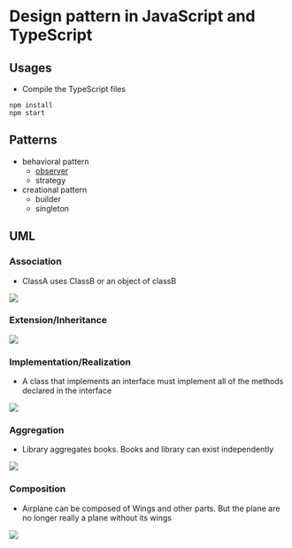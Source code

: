 # Design pattern in JavaScript and TypeScript

## Usages

* Compile the TypeScript files

```
npm install
npm start
```

## Patterns

* behavioral pattern
  * [observer](src/behavioral_patterns/observer/readme.md)
  * strategy
* creational pattern
  * builder
  * singleton

## UML

### Association

* ClassA uses ClassB or an object of classB

[![](https://mermaid.ink/img/pako:eNpVjzEOwjAMRa8SeW4vkAEJARsDgtWLlbgQqUmQ4wyo6t1JaZHAi7_-f5btCVz2DBbcSKUcA92FIiYfhJ2GnMz5ism0-uTmwlKaOWFa3Xltv8iB5C9fxTbY97sFsGZfSna0bIAOIkuk4NsV00Ij6IMjI9gmPQ9UR0XANDe0Pj0pn3zQLGAHGgt3QFXz7ZUcWJXKX2h7ZqPmNwhxTa8)](https://mermaid.live/edit#pako:eNpVjzEOwjAMRa8SeW4vkAEJARsDgtWLlbgQqUmQ4wyo6t1JaZHAi7_-f5btCVz2DBbcSKUcA92FIiYfhJ2GnMz5ism0-uTmwlKaOWFa3Xltv8iB5C9fxTbY97sFsGZfSna0bIAOIkuk4NsV00Ij6IMjI9gmPQ9UR0XANDe0Pj0pn3zQLGAHGgt3QFXz7ZUcWJXKX2h7ZqPmNwhxTa8)

### Extension/Inheritance

[![](https://mermaid.ink/img/pako:eNpdj7sKwzAMRX_FaE5-wEOXPqDQqV29CFtpDLFcHHkIbv69TpPSUi26cM4FqYCNjkCDHXAcDx7vCYNh5xNZ8ZHV5WpY1XlzdUK2k9pjUsXwCuZ1_Vr_fA3fbts-d0vQ6sw9JS-VEDQQKAX0rl5TlooB6SmQAV2jow7zIAYMz1XND4dCR-clJtAdDiM1gFnibWILWlKmj7Q9tVnzCy6CT-E)](https://mermaid.live/edit#pako:eNpdj7sKwzAMRX_FaE5-wEOXPqDQqV29CFtpDLFcHHkIbv69TpPSUi26cM4FqYCNjkCDHXAcDx7vCYNh5xNZ8ZHV5WpY1XlzdUK2k9pjUsXwCuZ1_Vr_fA3fbts-d0vQ6sw9JS-VEDQQKAX0rl5TlooB6SmQAV2jow7zIAYMz1XND4dCR-clJtAdDiM1gFnibWILWlKmj7Q9tVnzCy6CT-E)

### Implementation/Realization

* A class that implements an interface must implement all of the methods declared in the interface

[![](https://mermaid.ink/img/pako:eNpdj7sOwjAMRX8l8lz1AzKwAAMSU1m9WIkLkfJAqTOU0n8nfSAhvPjq3mPLnsAky6DBeBqGk6N7poDRusxGXIrq2mFUtdZcXY6U1YRx8-at_QL_-SYWt23fh3Veq47Juxct-6GBwDmQs_WGaaER5MGBEXSVlnsqXhAwzhUtT0vCZ-skZdA9-YEboCLpNkYDWnLhL7S_slPzBwL2TGs)](https://mermaid.live/edit#pako:eNpdj7sOwjAMRX8l8lz1AzKwAAMSU1m9WIkLkfJAqTOU0n8nfSAhvPjq3mPLnsAky6DBeBqGk6N7poDRusxGXIrq2mFUtdZcXY6U1YRx8-at_QL_-SYWt23fh3Veq47Juxct-6GBwDmQs_WGaaER5MGBEXSVlnsqXhAwzhUtT0vCZ-skZdA9-YEboCLpNkYDWnLhL7S_slPzBwL2TGs)

### Aggregation

* Library aggregates books. Books and library can exist independently

[![](https://mermaid.ink/img/pako:eNpVjz0OwjAMha8SeW4vkAEJBFsnWLOYxA0RTYLcZKii3p30TwIvfrK_p2cX0NEQSNADjuPVoWX0KhjHpJOLQXR3FUStdS8692TkSRQVtvG8tV_mEuP7D9jEYY1te1oZKc7WMllccqABT-zRmXpLWRwK0os8KZBVGuoxD0mBCnNF88dgoptxKTLIHoeRGsCc4mMKGmTiTAe0v7RT8xcVWFAY)](https://mermaid.live/edit#pako:eNpVjz0OwjAMha8SeW4vkAEJBFsnWLOYxA0RTYLcZKii3p30TwIvfrK_p2cX0NEQSNADjuPVoWX0KhjHpJOLQXR3FUStdS8692TkSRQVtvG8tV_mEuP7D9jEYY1te1oZKc7WMllccqABT-zRmXpLWRwK0os8KZBVGuoxD0mBCnNF88dgoptxKTLIHoeRGsCc4mMKGmTiTAe0v7RT8xcVWFAY)

### Composition

* Airplane can be composed of Wings and other parts. But the plane are no longer really a plane without its wings

[![](https://mermaid.ink/img/pako:eNpVjz0OwjAMha8SeUTtBTIgIWBjgoEli5W4xVLiVGkyoKp3J_1BAi9-sr-nZ09goyPQYD2O44WxTxiMOE5kM0dRt7sRVWvdqxOnwaOQmoxs83lrv9CTpf8DNvH1Htr2uDJanWMY4shLEDQQKAVkV4-ZFoeB_KJABnSVjjosPhswMle0DA4zXR3nmEB36EdqAEuOj7dY0DkV-kL7Tzs1fwB_XFCh)](https://mermaid.live/edit#pako:eNpVjz0OwjAMha8SeUTtBTIgIWBjgoEli5W4xVLiVGkyoKp3J_1BAi9-sr-nZ09goyPQYD2O44WxTxiMOE5kM0dRt7sRVWvdqxOnwaOQmoxs83lrv9CTpf8DNvH1Htr2uDJanWMY4shLEDQQKAVkV4-ZFoeB_KJABnSVjjosPhswMle0DA4zXR3nmEB36EdqAEuOj7dY0DkV-kL7Tzs1fwB_XFCh)



